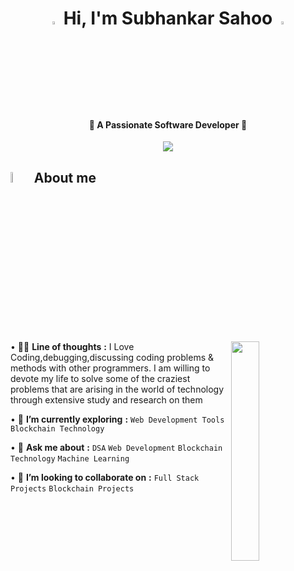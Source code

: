 <h1 align="center"><img src="https://media.giphy.com/media/hvRJCLFzcasrR4ia7z/giphy.gif" width="3.5%"> <strong> Hi, I'm Subhankar Sahoo </strong> <img src="https://media.giphy.com/media/hvRJCLFzcasrR4ia7z/giphy.gif" width="3.5%"></h1>
<h4  align="center" style="text:bold">🔆 <strong> A Passionate Software Developer </strong> 🔆</h4>
	
<p align="center">
  <a href="https://github.com/DenverCoder1/readme-typing-svg">
    <img src="https://readme-typing-svg.demolab.com/?lines=Full-Stack%20Web%20Developer;Blockchain%20Developer;Machine%20Learning%20Enthusiast;Always%20learning%20new%20things...!!!&font=Fira%20Code&center=true&width=440&height=45&color=00FF00&vCenter=true&pause=1000&size=22" /></a>
</p>
	
<!-- <p align="center"> 
	<img src="https://komarev.com/ghpvc/?username=sahoo-subha&label=Profile%20views&color=00FF00&labelColor=000000&style=for-the-badge" alt="sahoo-subha" width=19.40%/> -->
</p>

## <img src = "https://i.pinimg.com/originals/3f/7e/4e/3f7e4eff7c96e9fe4b8b4b1ff3f7bdb5.gif" width = 6.5%> About me

<img align="right" src="https://github.com/7oSkaaa/7oSkaaa/blob/main/Images/Right_Side.gif?raw=true" width=30%>

• 👨‍💻 **Line of thoughts** **:** I Love Coding,debugging,discussing coding problems & methods with other programmers. I am willing to devote my life to solve some of the craziest problems that are arising in the world of technology through extensive study and research on them </p>
• 🌱 **I’m currently exploring** **:** `Web Development Tools` `Blockchain Technology` </p>
• 💬 **Ask me about** **:** `DSA` `Web Development` `Blockchain Technology` `Machine Learning`

• 👯 **I’m looking to collaborate on** **:** `Full Stack Projects` `Blockchain Projects`</p>
